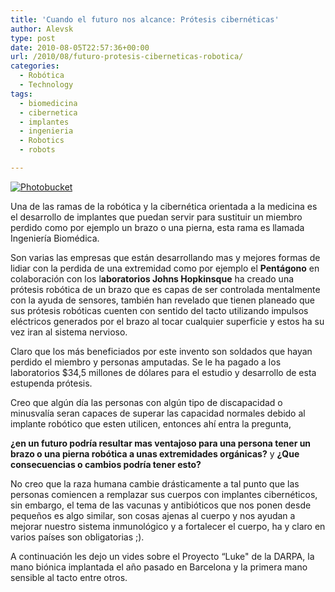 ```yaml
---
title: 'Cuando el futuro nos alcance: Prótesis cibernéticas'
author: Alevsk
type: post
date: 2010-08-05T22:57:36+00:00
url: /2010/08/futuro-protesis-ciberneticas-robotica/
categories:
  - Robótica
  - Technology
tags:
  - biomedicina
  - cibernetica
  - implantes
  - ingenieria
  - Robotics
  - robots

---
```

[![Photobucket](http://i251.photobucket.com/albums/gg290/midgar156/alevsk-zone/YOROBOT.jpg)](http://s251.photobucket.com/albums/gg290/midgar156/alevsk-zone/?action=view¤t=YOROBOT.jpg)

Una de las ramas de la robótica y la cibernética orientada a la medicina es el desarrollo de implantes que puedan servir para sustituir un miembro perdido como por ejemplo un brazo o una pierna, esta rama es llamada Ingeniería Biomédica.

Son varias las empresas que están desarrollando mas y mejores formas de lidiar con la perdida de una extremidad como por ejemplo el **Pentágono** en colaboración con los l**aboratorios Johns Hopkinsque** ha creado una prótesis robótica de un brazo que es capas de ser controlada mentalmente con la ayuda de sensores, también han revelado que tienen planeado que sus prótesis robóticas cuenten con sentido del tacto utilizando impulsos eléctricos generados por el brazo al tocar cualquier superficie y estos ha su vez iran al sistema nervioso.

Claro que los más beneficiados por este invento son soldados que hayan perdido el miembro y personas amputadas. Se le ha pagado a los laboratorios $34,5 millones de dólares para el estudio y desarrollo de esta estupenda prótesis.

Creo que algún día las personas con algún tipo de discapacidad o minusvalía seran capaces de superar las capacidad normales debido al implante robótico que esten utilicen, entonces ahí entra la pregunta, 

**¿en un futuro podría resultar mas ventajoso para una persona tener un brazo o una pierna robótica a unas extremidades orgánicas?** y **¿Que consecuencias o cambios podría tener esto?**

No creo que la raza humana cambie drásticamente a tal punto que las personas comiencen a remplazar sus cuerpos con implantes cibernéticos, sin embargo, el tema de las vacunas y antibióticos que nos ponen desde pequeños es algo similar, son cosas ajenas al cuerpo y nos ayudan a mejorar nuestro sistema inmunológico y a fortalecer el cuerpo, ha y claro en varios países son obligatorias ;).

A continuación les dejo un vides sobre el Proyecto “Luke" de la DARPA, la mano biónica implantada el año pasado en Barcelona y la primera mano sensible al tacto entre otros.